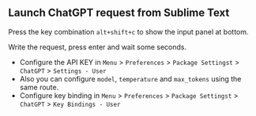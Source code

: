 ## Launch ChatGPT request from Sublime Text

Press the key combination `alt+shift+c` to show the input panel at bottom.

Write the request, press enter and wait some seconds.

* Configure the API KEY in `Menu` > `Preferences` > `Package Settingst` > `ChatGPT` > `Settings - User`
* Also you can configure `model`, `temperature` and `max_tokens` using the same route.
* Configure key binding in `Menu` > `Preferences` > `Package Settingst` > `ChatGPT` > `Key Bindings - User`
